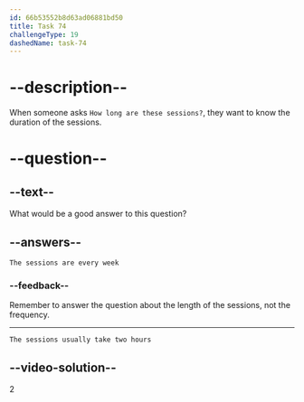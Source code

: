 ```yaml
---
id: 66b53552b8d63ad06881bd50
title: Task 74
challengeType: 19
dashedName: task-74
---
```

<!--
AUDIO REFERENCE:
Anna: Yes, it's mandatory. And how long are these sessions?
-->

# --description--

When someone asks `How long are these sessions?`, they want to know the duration of the sessions.

# --question--

## --text--

What would be a good answer to this question?

## --answers--

`The sessions are every week`

### --feedback--

Remember to answer the question about the length of the sessions, not the frequency.

---

`The sessions usually take two hours`

## --video-solution--

2

